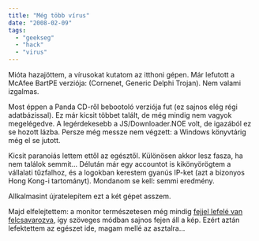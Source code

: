 ```yaml
---
title: "Még több vírus"
date: "2008-02-09"
tags: 
  - "geekseg"
  - "hack"
  - "virus"
---
```


Mióta hazajöttem, a vírusokat kutatom az itthoni gépen. Már lefutott a McAfee BartPE verziója: (Cornenet, Generic Delphi Trojan). Nem valami izgalmas.

Most éppen a Panda CD-ről bebootoló verziója fut (ez sajnos elég régi adatbázissal). Ez már kicsit többet talált, de még mindig nem vagyok megelégedve. A legérdekesebb a JS/Downloader.NOE volt, de igazából ez se hozott lázba. Persze még messze nem végzett: a Windows könyvtárig még el se jutott.

Kicsit paranoiás lettem ettől az egésztől. Különösen akkor lesz fasza, ha nem találok semmit... Délután már egy accountot is kikönyörögtem a vállalati tűzfalhoz, és a logokban kerestem gyanús IP-ket (azt a bizonyos Hong Kong-i tartományt). Mondanom se kell: semmi eredmény.

Allkalmasint újratelepítem ezt a két gépet asszem.

Majd elfelejtettem: a monitor természetesen még mindig [fejjel lefelé van felcsavarozva](https://csokavar.hu/2007/12/ez-a-durva/), így szöveges módban sajnos fejen áll a kép. Ezért aztán lefektettem az egészet ide, magam mellé az asztalra...
